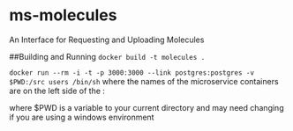 # ms-molecules
An Interface for Requesting and Uploading Molecules

##Building and Running
`docker build -t molecules .`

`docker run --rm -i -t -p 3000:3000 --link postgres:postgres -v $PWD:/src users /bin/sh`
 where the names of the microservice containers are on the left side of the :

 where $PWD is a variable to your current directory and may need changing if you are using a windows environment


